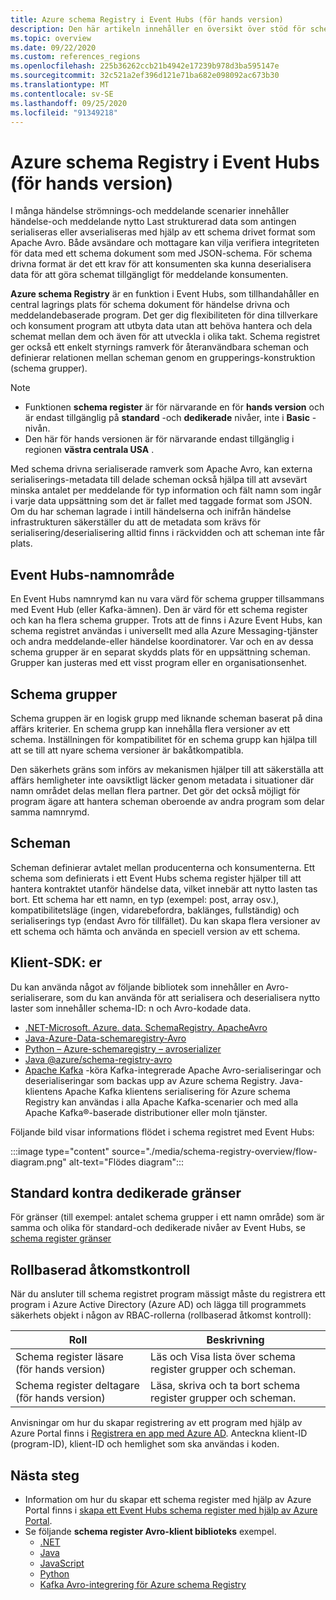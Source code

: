 ```yaml
---
title: Azure schema Registry i Event Hubs (för hands version)
description: Den här artikeln innehåller en översikt över stöd för schema registret av Azure Event Hubs (för hands version).
ms.topic: overview
ms.date: 09/22/2020
ms.custom: references_regions
ms.openlocfilehash: 225b36262ccb21b4942e17239b978d3ba595147e
ms.sourcegitcommit: 32c521a2ef396d121e71ba682e098092ac673b30
ms.translationtype: MT
ms.contentlocale: sv-SE
ms.lasthandoff: 09/25/2020
ms.locfileid: "91349218"
---
```

# <a name="azure-schema-registry-in-event-hubs-preview"></a>Azure schema Registry i Event Hubs (för hands version)
I många händelse strömnings-och meddelande scenarier innehåller händelse-och meddelande nytto Last strukturerad data som antingen serialiseras eller avserialiseras med hjälp av ett schema drivet format som Apache Avro. Både avsändare och mottagare kan vilja verifiera integriteten för data med ett schema dokument som med JSON-schema. För schema drivna format är det ett krav för att konsumenten ska kunna deserialisera data för att göra schemat tillgängligt för meddelande konsumenten. 

**Azure schema Registry** är en funktion i Event Hubs, som tillhandahåller en central lagrings plats för schema dokument för händelse drivna och meddelandebaserade program. Det ger dig flexibiliteten för dina tillverkare och konsument program att utbyta data utan att behöva hantera och dela schemat mellan dem och även för att utveckla i olika takt. Schema registret ger också ett enkelt styrnings ramverk för återanvändbara scheman och definierar relationen mellan scheman genom en grupperings-konstruktion (schema grupper).

> [!NOTE]
> - Funktionen **schema register** är för närvarande en för **hands version** och är endast tillgänglig på **standard** -och **dedikerade** nivåer, inte i **Basic** -nivån.
> - Den här för hands versionen är för närvarande endast tillgänglig i regionen **västra centrala USA** . 

Med schema drivna serialiserade ramverk som Apache Avro, kan externa serialiserings-metadata till delade scheman också hjälpa till att avsevärt minska antalet per meddelande för typ information och fält namn som ingår i varje data uppsättning som det är fallet med taggade format som JSON. Om du har scheman lagrade i intill händelserna och inifrån händelse infrastrukturen säkerställer du att de metadata som krävs för serialisering/deserialisering alltid finns i räckvidden och att scheman inte får plats. 

## <a name="event-hubs-namespace"></a>Event Hubs-namnområde
En Event Hubs namnrymd kan nu vara värd för schema grupper tillsammans med Event Hub (eller Kafka-ämnen). Den är värd för ett schema register och kan ha flera schema grupper. Trots att de finns i Azure Event Hubs, kan schema registret användas i universellt med alla Azure Messaging-tjänster och andra meddelande-eller händelse koordinatorer. Var och en av dessa schema grupper är en separat skydds plats för en uppsättning scheman. Grupper kan justeras med ett visst program eller en organisationsenhet. 

## <a name="schema-groups"></a>Schema grupper
Schema gruppen är en logisk grupp med liknande scheman baserat på dina affärs kriterier. En schema grupp kan innehålla flera versioner av ett schema. Inställningen för kompatibilitet för en schema grupp kan hjälpa till att se till att nyare schema versioner är bakåtkompatibla.

Den säkerhets gräns som införs av mekanismen hjälper till att säkerställa att affärs hemligheter inte oavsiktligt läcker genom metadata i situationer där namn området delas mellan flera partner. Det gör det också möjligt för program ägare att hantera scheman oberoende av andra program som delar samma namnrymd.


## <a name="schemas"></a>Scheman
Scheman definierar avtalet mellan producenterna och konsumenterna. Ett schema som definierats i ett Event Hubs schema register hjälper till att hantera kontraktet utanför händelse data, vilket innebär att nytto lasten tas bort. Ett schema har ett namn, en typ (exempel: post, array osv.), kompatibilitetsläge (ingen, vidarebefordra, baklänges, fullständig) och serialiserings typ (endast Avro för tillfället). Du kan skapa flera versioner av ett schema och hämta och använda en speciell version av ett schema. 

## <a name="client-sdks"></a>Klient-SDK: er
Du kan använda något av följande bibliotek som innehåller en Avro-serialiserare, som du kan använda för att serialisera och deserialisera nytto laster som innehåller schema-ID: n och Avro-kodade data.

- [.NET-Microsoft. Azure. data. SchemaRegistry. ApacheAvro](https://github.com/Azure/azure-sdk-for-net/tree/master/sdk/schemaregistry/Microsoft.Azure.Data.SchemaRegistry.ApacheAvro)
- [Java-Azure-Data-schemaregistry-Avro](https://github.com/Azure/azure-sdk-for-java/tree/master/sdk/schemaregistry/azure-data-schemaregistry-avro/)
- [Python – Azure-schemaregistry – avroserializer](https://github.com/Azure/azure-sdk-for-python/tree/master/sdk/schemaregistry/azure-schemaregistry-avroserializer)
- [Java @azure/schema-registry-avro](https://github.com/Azure/azure-sdk-for-js/tree/master/sdk/schemaregistry/schema-registry-avro)
- [Apache Kafka](https://github.com/Azure/azure-schema-registry-for-kafka/tree/master/avro/samples) -köra Kafka-integrerade Apache Avro-serialiseringar och deserialiseringar som backas upp av Azure schema Registry. Java-klientens Apache Kafka klientens serialisering för Azure schema Registry kan användas i alla Apache Kafka-scenarier och med alla Apache Kafka®-baserade distributioner eller moln tjänster. 

Följande bild visar informations flödet i schema registret med Event Hubs: 

:::image type="content" source="./media/schema-registry-overview/flow-diagram.png" alt-text="Flödes diagram":::

## <a name="standard-vs-dedicated-limits"></a>Standard kontra dedikerade gränser
För gränser (till exempel: antalet schema grupper i ett namn område) som är samma och olika för standard-och dedikerade nivåer av Event Hubs, se [schema register gränser](../azure-resource-manager/management/azure-subscription-service-limits.md#schema-registry-limitations)

## <a name="role-based-access-control"></a>Rollbaserad åtkomstkontroll
När du ansluter till schema registret program mässigt måste du registrera ett program i Azure Active Directory (Azure AD) och lägga till programmets säkerhets objekt i någon av RBAC-rollerna (rollbaserad åtkomst kontroll):

| Roll | Beskrivning | 
| ---- | ----------- | 
| Schema register läsare (för hands version) | Läs och Visa lista över schema register grupper och scheman. |
| Schema register deltagare (för hands version) | Läsa, skriva och ta bort schema register grupper och scheman. |

Anvisningar om hur du skapar registrering av ett program med hjälp av Azure Portal finns i [Registrera en app med Azure AD](../active-directory/develop/quickstart-register-app.md). Anteckna klient-ID (program-ID), klient-ID och hemlighet som ska användas i koden. 

## <a name="next-steps"></a>Nästa steg

- Information om hur du skapar ett schema register med hjälp av Azure Portal finns i [skapa ett Event Hubs schema register med hjälp av Azure Portal](create-schema-registry.md).
- Se följande **schema register Avro-klient biblioteks** exempel.
    - [.NET](https://github.com/Azure/azure-sdk-for-net/tree/master/sdk/schemaregistry/Microsoft.Azure.Data.SchemaRegistry.ApacheAvro/tests/Samples)
    - [Java](https://github.com/Azure/azure-sdk-for-java/tree/master/sdk/schemaregistry/azure-data-schemaregistry-avro/src/samples)
    - [JavaScript](https://github.com/Azure/azure-sdk-for-js/tree/master/sdk/schemaregistry/schema-registry-avro/samples )
    - [Python](https://github.com/Azure/azure-sdk-for-python/tree/master/sdk/schemaregistry/azure-schemaregistry-avroserializer/samples )
    - [Kafka Avro-integrering för Azure schema Registry](https://github.com/Azure/azure-schema-registry-for-kafka/tree/master/avro/samples)
